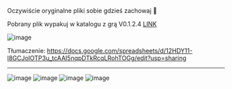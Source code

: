 Oczywiście oryginalne pliki sobie gdzieś zachowaj 🙂

Pobrany plik wypakuj w katalogu z grą
V0.1.2.4
[LINK](https://www.nexusmods.com/supermarketsimulator/mods/22)


![image](https://github.com/AdyUPL/SupermarketSimulator-Addons/assets/52855292/cbae5433-4b09-4967-a52d-75a6c5dd6e1c)


Tłumaczenie: 
https://docs.google.com/spreadsheets/d/12HDY11-l8GCJolOTP3u_tcAAI5nqpDTkRcqLRohTOGg/edit?usp=sharing

--------------------------------------------------------------------------------
![image](https://github.com/AdyUPL/SupermarketSimulator-Addons/assets/52855292/c942e8ce-4b1c-4ec5-9513-6745d998f8a9)
![image](https://github.com/AdyUPL/SupermarketSimulator-Addons/assets/52855292/000f3970-4eb9-454a-904c-eb63934e80ad)
![image](https://github.com/AdyUPL/SupermarketSimulator-Addons/assets/52855292/d94aa783-74a6-491a-996a-6012f8b2906d)
![image](https://github.com/AdyUPL/SupermarketSimulator-Addons/assets/52855292/40524db1-77ba-44e4-94f9-40ad89f89ccc)


